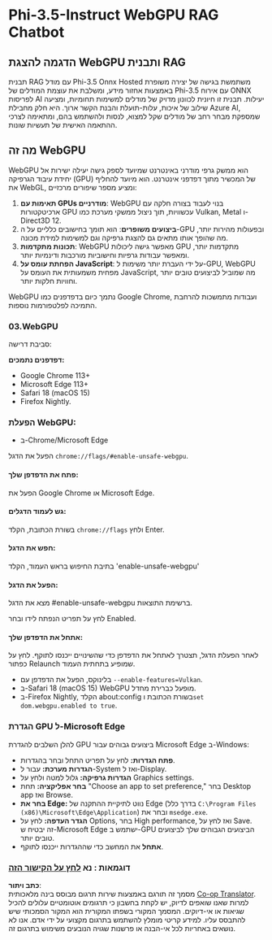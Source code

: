 <!--
CO_OP_TRANSLATOR_METADATA:
{
  "original_hash": "b62864faf628eb07f5231d4885555198",
  "translation_date": "2025-05-09T18:58:48+00:00",
  "source_file": "md/02.Application/01.TextAndChat/Phi3/WebGPUWithPhi35Readme.md",
  "language_code": "he"
}
-->
# Phi-3.5-Instruct WebGPU RAG Chatbot

## הדגמה להצגת WebGPU ותבנית RAG

תבנית RAG עם מודל Phi-3.5 Onnx Hosted משתמשת בגישה של יצירה משופרת באמצעות אחזור מידע, ומשלבת את עוצמת המודלים של Phi-3.5 עם אירוח ONNX לפריסות AI יעילות. תבנית זו חיונית לכוונון מדויק של מודלים למשימות תחומיות, ומציעה שילוב של איכות, עלות-תועלת והבנת הקשר ארוך. היא חלק מחבילת Azure AI, שמספקת מבחר רחב של מודלים שקל למצוא, לנסות ולהשתמש בהם, ומתאימה לצרכי ההתאמה האישית של תעשיות שונות.

## מה זה WebGPU  
WebGPU הוא ממשק גרפי מודרני באינטרנט שמיועד לספק גישה יעילה ישירות אל יחידת עיבוד הגרפיקה (GPU) של המכשיר מתוך דפדפני אינטרנט. הוא מיועד להחליף את WebGL, ומציע מספר שיפורים מרכזיים:

1. **תאימות עם GPUs מודרניים**: WebGPU בנוי לעבוד בצורה חלקה עם ארכיטקטורות GPU עכשוויות, תוך ניצול ממשקי מערכת כמו Vulkan, Metal ו-Direct3D 12.
2. **ביצועים משופרים**: הוא תומך בחישובים כלליים על ה-GPU ובפעולות מהירות יותר, מה שהופך אותו מתאים גם להצגת גרפיקה וגם למשימות למידת מכונה.
3. **תכונות מתקדמות**: WebGPU מאפשר גישה ליכולות GPU מתקדמות יותר, ומאפשר עבודות גרפיות וחישוביות מורכבות ודינמיות יותר.
4. **הפחתת עומס על JavaScript**: על ידי העברת יותר משימות ל-GPU, WebGPU מפחית משמעותית את העומס על JavaScript, מה שמוביל לביצועים טובים יותר וחוויות חלקות יותר.

WebGPU נתמך כיום בדפדפנים כמו Google Chrome, ועבודות מתמשכות להרחבת התמיכה לפלטפורמות נוספות.

### 03.WebGPU  
סביבת דרישה:

**דפדפנים נתמכים:**  
- Google Chrome 113+  
- Microsoft Edge 113+  
- Safari 18 (macOS 15)  
- Firefox Nightly.

### הפעלת WebGPU:

- ב-Chrome/Microsoft Edge

הפעל את הדגל `chrome://flags/#enable-unsafe-webgpu`.

#### פתח את הדפדפן שלך:  
הפעל את Google Chrome או Microsoft Edge.

#### גש לעמוד הדגלים:  
בשורת הכתובת, הקלד `chrome://flags` ולחץ Enter.

#### חפש את הדגל:  
בתיבת החיפוש בראש העמוד, הקלד 'enable-unsafe-webgpu'

#### הפעל את הדגל:  
מצא את הדגל #enable-unsafe-webgpu ברשימת התוצאות.

לחץ על תפריט הנפתח לידו ובחר Enabled.

#### אתחל את הדפדפן שלך:  

לאחר הפעלת הדגל, תצטרך לאתחל את הדפדפן כדי שהשינויים ייכנסו לתוקף. לחץ על כפתור Relaunch שמופיע בתחתית העמוד.

- בלינוקס, הפעל את הדפדפן עם `--enable-features=Vulkan`.  
- ב-Safari 18 (macOS 15) WebGPU מופעל כברירת מחדל.  
- ב-Firefox Nightly, הקלד about:config בשורת הכתובת ו`set dom.webgpu.enabled to true`.

### הגדרת GPU ל-Microsoft Edge  

להלן השלבים להגדרת GPU ביצועים גבוהים עבור Microsoft Edge ב-Windows:

- **פתח הגדרות:** לחץ על תפריט התחל ובחר בהגדרות.  
- **הגדרות מערכת:** עבור ל-System ואז ל-Display.  
- **הגדרות גרפיקה:** גלול למטה ולחץ על Graphics settings.  
- **בחר אפליקציה:** תחת "Choose an app to set preference," בחר Desktop app ואז Browse.  
- **בחר את Edge:** נווט לתיקיית ההתקנה של Edge (בדרך כלל `C:\Program Files (x86)\Microsoft\Edge\Application`) ובחר את `msedge.exe`.  
- **הגדר העדפה:** לחץ על Options, בחר High performance, ואז לחץ על Save.  
זה יבטיח ש-Microsoft Edge ישתמש ב-GPU הביצועים הגבוהים שלך לביצועים טובים יותר.  
- **אתחל** את המחשב כדי שההגדרות ייכנסו לתוקף.

### דוגמאות : נא [לחץ על הקישור הזה](https://github.com/microsoft/aitour-exploring-cutting-edge-models/tree/main/src/02.ONNXRuntime/01.WebGPUChatRAG)

**כתב ויתור**:  
מסמך זה תורגם באמצעות שירות תרגום מבוסס בינה מלאכותית [Co-op Translator](https://github.com/Azure/co-op-translator). למרות שאנו שואפים לדיוק, יש לקחת בחשבון כי תרגומים אוטומטיים עלולים להכיל שגיאות או אי-דיוקים. המסמך המקורי בשפתו המקורית הוא המקור הסמכותי שיש להתבסס עליו. למידע קריטי מומלץ להשתמש בתרגום מקצועי על ידי אדם. אנו לא נושאים באחריות לכל אי-הבנה או פרשנות שגויה הנובעים משימוש בתרגום זה.